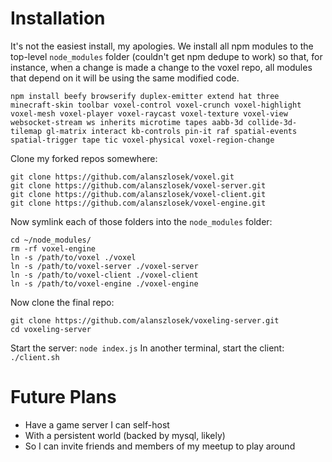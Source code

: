 Installation
===

It's not the easiest install, my apologies. We install all npm modules to the top-level `node_modules` folder (couldn't get npm dedupe to work) so that, for instance, when a change is made a change to the voxel repo, all modules that depend on it will be using the same modified code.

```
npm install beefy browserify duplex-emitter extend hat three minecraft-skin toolbar voxel-control voxel-crunch voxel-highlight voxel-mesh voxel-player voxel-raycast voxel-texture voxel-view websocket-stream ws inherits microtime tapes aabb-3d collide-3d-tilemap gl-matrix interact kb-controls pin-it raf spatial-events spatial-trigger tape tic voxel-physical voxel-region-change
```

Clone my forked repos somewhere:

```
git clone https://github.com/alanszlosek/voxel.git
git clone https://github.com/alanszlosek/voxel-server.git
git clone https://github.com/alanszlosek/voxel-client.git
git clone https://github.com/alanszlosek/voxel-engine.git
```

Now symlink each of those folders into the `node_modules` folder:

```
cd ~/node_modules/
rm -rf voxel-engine
ln -s /path/to/voxel ./voxel
ln -s /path/to/voxel-server ./voxel-server
ln -s /path/to/voxel-client ./voxel-client
ln -s /path/to/voxel-engine ./voxel-engine
```

Now clone the final repo:

```
git clone https://github.com/alanszlosek/voxeling-server.git
cd voxeling-server
```

Start the server: `node index.js`
In another terminal, start the client: `./client.sh`

Future Plans
===

* Have a game server I can self-host
* With a persistent world (backed by mysql, likely)
* So I can invite friends and members of my meetup to play around


